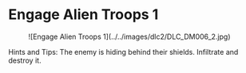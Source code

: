 # Engage Alien Troops 1

<figure markdown>
![Engage Alien Troops 1](../../images/dlc2/DLC_DM006_2.jpg)
</figure>

Hints and Tips: The enemy is hiding behind their shields. Infiltrate and destroy it.

